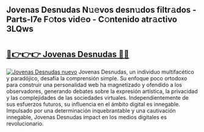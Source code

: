 ## Jovenas Desnudas N𝚞𝚎vos desn𝚞dos filtr𝚊dos - Parts-l7e F𝚘tos vid𝚎o - C𝚘ntenido atr𝚊ctivo 3LQws

# <h2><a href="http://mb5gzi.tromn.icu/?c=Jovenas+Desnudas">🔗👉👉👉 Jovenas Desnudas 🔗🔗</a></h2>

[![Jovenas Desnudas nuevo](https://i.imgur.com/pEAQMta.gif)](http://mb5gzi.tromn.icu/?c=Jovenas+Desnudas)
Jovenas Desnudas, un individuo multifacético y paradójico, desafía la comprensión simple. Su enfoque poco ortodoxo para construir una personalidad web ha magnetizado y ofendido a los observadores, generando debates sobre la expresión artística, la privacidad y las complejidades de las sociedades virtuales. Independientemente de sus esfuerzos futuros, su influencia en el ámbito digital es innegable. Impulsado por una determinación inquebrantable y una cautivación innegable, Jovenas Desnudas impact en los medios digitales es revolucionario.
